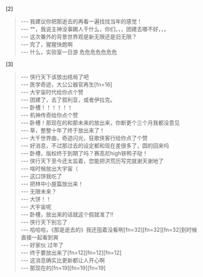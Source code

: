 
[2] 
>--- 我建议你把那逝去的再看一遍找找当年的感觉！<br>
>--- 艹，我说主神没事踢人干什么，你们，，，团建去哪不好，，，<br>
>--- 这次番外的背景世界观是新无限还是旧无限？<br>
>--- 完了，猩猩快跑啊<br>
>--- 什么，实验室一日游
危危危危危危危<br>

[3] 
>--- 侠行天下该放出结局了吧<br>
>--- 医学奇迹，大公公器官再生[fn=16]<br>
>--- 大宇宙时代给你点个赞<br>
>--- 团建了，去了叙利亚，或者伊拉克。<br>
>--- 卧槽！！！！！！<br>
>--- 机神传奇给你点个赞<br>
>--- 卧槽！那现在的和那未来的放出来，你断更个三个月我都没意见<br>
>--- 草，整整十年了终于放出来了！<br>
>--- 大千世界曲，奇迹闪光，狂歌侠客行给你点了个赞<br>
>--- 好消息，不过那过去的设定都和现在差很多了，圆的回来吗<br>
>--- 卧槽，版权终于到期了吗？赛高尼high铁鸭子哒！<br>
>--- 侠行天下至今还太监着，您能把洪荒历写完就谢天谢地了<br>
>--- 啥时候放出大宇宙（<br>
>--- 这口饼我吃了<br>
>--- 把林中小屋篇放出来！<br>
>--- 无限未来？<br>
>--- 大饼！！<br>
>--- 大宇宙呢<br>
>--- 卧槽，放出来的话就这个假就准了!!<br>
>--- 侠行天下别忘了<br>
>--- 哈哈哈，《那是逝去的》我还囤着没看咧[fn=32][fn=32][fn=32]到时候直接一起看到爽<br>
>--- 好家伙 过年了<br>
>--- 终于要放出来了[fn=12][fn=12][fn=12]<br>
>--- 这消息确实比更新都让人开心啊<br>
>--- 那现在的[fn=19][fn=19][fn=19]<br>
